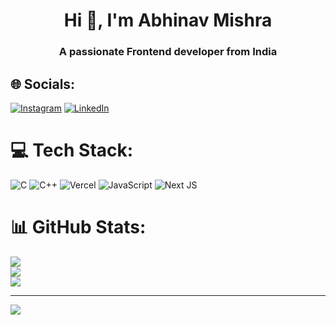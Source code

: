 <h1 align="center">Hi 👋, I'm Abhinav Mishra</h1>
<h3 align="center">A passionate Frontend developer from India</h3>

## 🌐 Socials:
[![Instagram](https://img.shields.io/badge/Instagram-%23E4405F.svg?logo=Instagram&logoColor=white)](https://instagram.com/abhinav_mishra29) [![LinkedIn](https://img.shields.io/badge/LinkedIn-%230077B5.svg?logo=linkedin&logoColor=white)](https://linkedin.com/in/abhinav-mishra-b95301258) 

# 💻 Tech Stack:
![C](https://img.shields.io/badge/c-%2300599C.svg?style=for-the-badge&logo=c&logoColor=white) ![C++](https://img.shields.io/badge/c++-%2300599C.svg?style=for-the-badge&logo=c%2B%2B&logoColor=white) ![Vercel](https://img.shields.io/badge/vercel-%23000000.svg?style=for-the-badge&logo=vercel&logoColor=white) ![JavaScript](https://img.shields.io/badge/javascript-%23323330.svg?style=for-the-badge&logo=javascript&logoColor=%23F7DF1E) ![Next JS](https://img.shields.io/badge/Next-black?style=for-the-badge&logo=next.js&logoColor=white)
# 📊 GitHub Stats:
![](https://github-readme-stats.vercel.app/api?username=abhinav2210103&theme=dark&hide_border=false&include_all_commits=false&count_private=false)<br/>
![](https://github-readme-streak-stats.herokuapp.com/?user=abhinav2210103&theme=dark&hide_border=false)<br/>
![](https://github-readme-stats.vercel.app/api/top-langs/?username=abhinav2210103&theme=dark&hide_border=false&include_all_commits=false&count_private=false&layout=compact)

---
[![](https://visitcount.itsvg.in/api?id=abhinav2210103&icon=0&color=0)](https://visitcount.itsvg.in)

<!-- Proudly created with GPRM ( https://gprm.itsvg.in ) -->
